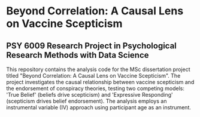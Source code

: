 # Beyond Correlation: A Causal Lens on Vaccine Scepticism
## PSY 6009 Research Project in Psychological Research Methods with Data Science

This repository contains the analysis code for the MSc dissertation project titled "Beyond Correlation: A Causal Lens on Vaccine Scepticism". The project investigates the causal relationship between vaccine scepticism and the endorsement of conspiracy theories, testing two competing models: 'True Belief' (beliefs drive scepticism) and 'Expressive Responding' (scepticism drives belief endorsement). The analysis employs an instrumental variable (IV) approach using participant age as an instrument.